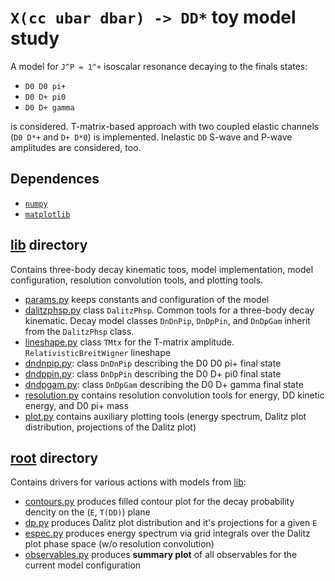 # `X(cc ubar dbar) -> DD*` toy model study

A model for `J^P = 1^+` isoscalar resonance decaying to the finals states:

* `D0 D0 pi+`
* `D0 D+ pi0`
* `D0 D+ gamma`

is considered. T-matrix-based approach with two coupled elastic channels (`D0 D*+` and `D+ D*0`) is implemented.  Inelastic `DD` S-wave and P-wave amplitudes are considered, too.

## Dependences

* [`numpy`](numpy.org)
* [`matplotlib`](matplotlib.org)

## [lib](lib) directory

Contains three-body decay kinematic toos, model implementation, model configuration, resolution convolution tools, and plotting tools.

* [params.py](./lib/params.py) keeps constants and configuration of the model
* [dalitzphsp.py](./lib/dalitzphsp.py) class `DalitzPhsp`. Common tools for a three-body decay kinematic. Decay model classes `DnDnPip`, `DnDpPin`, and `DnDpGam` inherit from the `DalitzPhsp` class.
* [lineshape.py](./lib/lineshape.py) class `TMtx` for the T-matrix amplitude. `RelativisticBreitWigner` lineshape
* [dndnpip.py](./lib/dndnpip.py): class `DnDnPip` describing the D0 D0 pi+ final state
* [dndppin.py](./lib/dndnpip.py): class `DnDpPin` describing the D0 D+ pi0 final state
* [dndpgam.py](./lib/dndngam.py): class `DnDpGam` describing the D0 D+ gamma final state
* [resolution.py](./lib/resolution.py) contains resolution convolution tools for energy, DD kinetic energy, and D0 pi+ mass
* [plot.py](./lib/plot.py) contains auxiliary plotting tools (energy spectrum, Dalitz plot distribution, projections of the Dalitz plot)

## [root](.) directory

Contains drivers for various actions with models from [lib](lib):

* [contours.py](./contours.py) produces filled contour plot for the decay probability dencity on the (`E`, `T(DD)`) plane
* [dp.py](./dp.py) produces Dalitz plot distribution and it's projections for a given `E`
* [espec.py](./espec.py) produces energy spectrum via grid integrals over the Dalitz plot phase space (w/o resolution convolution)
* [observables.py](./observables.py) produces **summary plot** of all observables for the current model configuration

